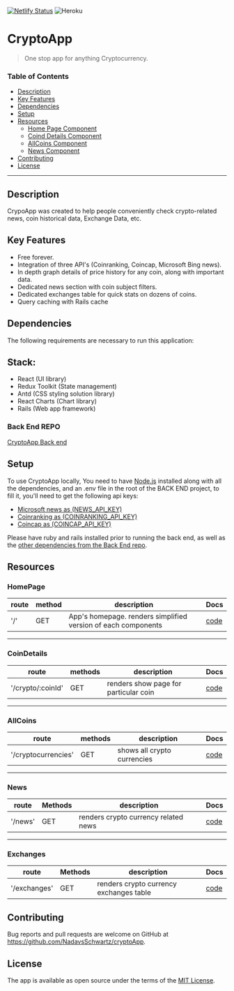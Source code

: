 [![Netlify Status](https://api.netlify.com/api/v1/badges/5639531f-4e8a-4661-abd0-4b3e40736ffd/deploy-status)](https://app.netlify.com/sites/react-app-crypto-currency/deploys)
![Heroku](https://pyheroku-badge.herokuapp.com/?app=crypto-currency-backend&style=flat)

# CryptoApp
> One stop app for anything Cryptocurrency.

### Table of Contents

- [Description](#description)
- [Key Features](#key-features)
- [Dependencies](#dependencies)
- [Setup](#Setup)
- [Resources](#Resources)
    - [Home Page Component](#HomePage)
    - [Coind Details Component](#CoindDetails)
    - [AllCoins Component](#AllCoins)
    - [News Component](#News)
- [Contributing](#Contributing)
- [License](#license)

---

## Description
CrypoApp was created to help people conveniently check crypto-related news, coin historical data, Exchange Data, etc.

## Key Features

- Free forever.
- Integration of three API's (Coinranking, Coincap, Microsoft Bing news).
- In depth graph details of price history for any coin, along with important data.
- Dedicated news section with coin subject filters.
- Dedicated exchanges table for quick stats on dozens of coins.
- Query caching with Rails cache

## Dependencies
The following requirements are necessary to run this application:

## Stack:

- React (UI library)
- Redux Toolkit (State management)
- Antd (CSS styling solution library)
- React Charts (Chart library) 
- Rails  (Web app framework)

### Back End REPO
[CryptoApp Back end](https://github.com/NadavsSchwartz/-crypto_backend)

## Setup
To use CryptoApp locally, You need to have [Node.js](https://nodejs.org/) installed along with all the dependencies,
and an .env file in the root of the BACK END project, to fill it, you'll need to get the following api keys:

- [Microsoft news as (NEWS_API_KEY)](https://rapidapi.com/microsoft-azure-org-microsoft-cognitive-services/api/bing-news-search1)
- [Coinranking as (COINRANKING_API_KEY)](https://developers.coinranking.com/account/)
- [Coincap as (COINCAP_API_KEY)](https://coincap.io/api-key)

Please have ruby and rails installed prior to running the back end, as well as the [other dependencies from the Back End repo](https://github.com/NadavsSchwartz/-crypto_backend#dependencies).

## Resources

### HomePage
| route | method | description | Docs |
|---|---|---|---|
|  '/' | GET | App's homepage. renders simplified version of each components |  [code](./src/components/Homepage.js) |
---

### CoinDetails
| route | methods | description | Docs |
|---|---|---|---|
|  '/crypto/:coinId' | GET | renders show page for particular coin | [code](./src/components/CrpytoDetails.js) |

---
### AllCoins
| route | methods | description | Docs |
|---|---|---|---|
|  '/cryptocurrencies' | GET | shows all crypto currencies |  [code](./src/components/Cryptocurrencies.js) |

---
### News
|  route | Methods | description  |  Docs |
|---|---|---|---|
|  '/news' | GET | renders crypto currency related news | [code](./src/components/News.js) |

---
### Exchanges
|  route | Methods | description  |  Docs |
|---|---|---|---|
|  '/exchanges' | GET | renders crypto currency exchanges table | [code](./src/components/Exchanges.js) |

## Contributing

Bug reports and pull requests are welcome on GitHub at https://github.com/NadavsSchwartz/cryptoApp.


## License

The app is available as open source under the terms of the [MIT License](https://opensource.org/licenses/MIT).


